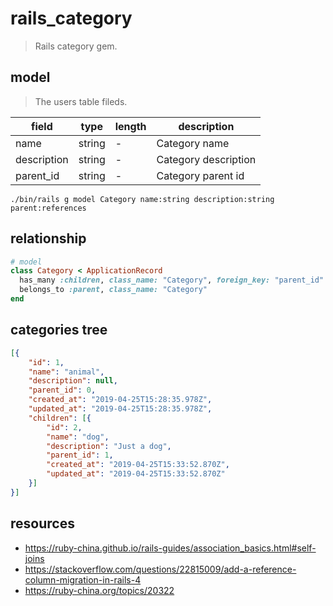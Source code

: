 # rails_category
> Rails category gem.

## model
> The users table fileds.

| field       | type   | length | description          |
| ----------- | ------ | ------ | -------------------- |
| name        | string | -      | Category name        |
| description | string | -      | Category description |
| parent_id   | string | -      | Category parent id   |

```shell
./bin/rails g model Category name:string description:string parent:references
```

## relationship
```rb
# model
class Category < ApplicationRecord
  has_many :children, class_name: "Category", foreign_key: "parent_id"
  belongs_to :parent, class_name: "Category"
end

```

## categories tree
```json
[{
	"id": 1,
	"name": "animal",
	"description": null,
	"parent_id": 0,
	"created_at": "2019-04-25T15:28:35.978Z",
	"updated_at": "2019-04-25T15:28:35.978Z",
	"children": [{
		"id": 2,
		"name": "dog",
		"description": "Just a dog",
		"parent_id": 1,
		"created_at": "2019-04-25T15:33:52.870Z",
		"updated_at": "2019-04-25T15:33:52.870Z"
	}]
}]
```

## resources
- https://ruby-china.github.io/rails-guides/association_basics.html#self-joins
- https://stackoverflow.com/questions/22815009/add-a-reference-column-migration-in-rails-4
- https://ruby-china.org/topics/20322